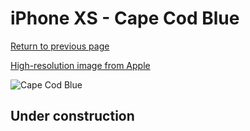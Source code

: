 # iPhone XS - Cape Cod Blue

[Return to previous page](/iphone_x)

[High-resolution image from Apple](https://store.storeimages.cdn-apple.com/8756/as-images.apple.com/is/MTET2?wid=4500&hei=4500&fmt=png)

<div style="width: 500px"><img src="/almost_uncompressed/MTET2.webp" alt="Cape Cod Blue"></div>

## Under construction
